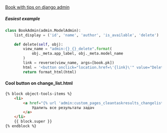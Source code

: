 [Book with tips on django admin](https://drive.google.com/file/d/1xu2r47EsYYWnMskAIGoJcCuAoSXEHCCP/view?usp=sharing)
##### Easiest example
```python
class BookAdmin(admin.ModelAdmin):
	list_display = ('id', 'name', 'author', 'is_available', 'delete')
	
	def delete(self, obj):
		view_name = "admin:{}_{}_delete".format(
			obj._meta.app_label, obj._meta.model_name
		)
		link = reverse(view_name, args=[book.pk])
		html = '<button onclick="location.href=\'{link}\'" value="Delete" />'
		return format_html(html)
```
#### Cool button on change_list.html
```html
{% block object-tools-items %}
    <li>
        <a href="{% url 'admin:custom_pages_cleantaskresults_changelist' %}" class="deletelink btn-danger">
            Удалить все результаты задач
        </a>
    </li>
    {{ block.super }}
{% endblock %}
```

